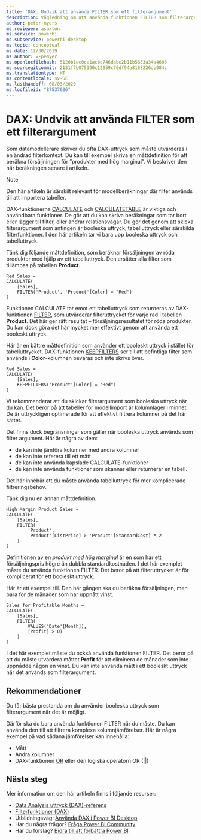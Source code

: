 ```yaml
---
title: 'DAX: Undvik att använda FILTER som ett filterargument'
description: Vägledning om att använda funktionen FILTER som filterargument.
author: peter-myers
ms.reviewer: asaxton
ms.service: powerbi
ms.subservice: powerbi-desktop
ms.topic: conceptual
ms.date: 12/30/2019
ms.author: v-pemyer
ms.openlocfilehash: 5120b1ec0ce1acbe746dabe2b11b5653a34a4603
ms.sourcegitcommit: 2131f7b075390c12659c76df94a8108226db084c
ms.translationtype: HT
ms.contentlocale: sv-SE
ms.lasthandoff: 08/03/2020
ms.locfileid: "87537606"
---
```

# <a name="dax-avoid-using-filter-as-a-filter-argument"></a>DAX: Undvik att använda FILTER som ett filterargument

Som datamodellerare skriver du ofta DAX-uttryck som måste utvärderas i en ändrad filterkontext. Du kan till exempel skriva en måttdefinition för att beräkna försäljningen för ”produkter med hög marginal”. Vi beskriver den här beräkningen senare i artikeln.

> [!NOTE]
> Den här artikeln är särskilt relevant för modellberäkningar där filter används till att importera tabeller.

DAX-funktionerna [CALCULATE](/dax/calculate-function-dax) och [CALCULATETABLE](/dax/calculatetable-function-dax) är viktiga och användbara funktioner. De gör att du kan skriva beräkningar som tar bort eller lägger till filter, eller ändrar relationsvägar. Du gör det genom att skicka filterargument som antingen är booleska uttryck, tabelluttryck eller särskilda filterfunktioner. I den här artikeln tar vi bara upp booleska uttryck och tabelluttryck.

Tänk dig följande måttdefinition, som beräknar försäljningen av röda produkter med hjälp av ett tabelluttryck. Den ersätter alla filter som tillämpas på tabellen **Product**.

```dax
Red Sales =
CALCULATE(
    [Sales],
    FILTER('Product', 'Product'[Color] = "Red")
)
```

Funktionen CALCULATE tar emot ett tabelluttryck som returneras av DAX-funktionen [FILTER](/dax/filter-function-dax), som utvärderar filteruttrycket för varje rad i tabellen **Product**. Det här ger rätt resultat – försäljningsresultatet för röda produkter. Du kan dock göra det här mycket mer effektivt genom att använda ett booleskt uttryck.

Här är en bättre måttdefinition som använder ett booleskt uttryck i stället för tabelluttrycket. DAX-funktionen [KEEPFILTERS](/dax/keepfilters-function-dax) ser till att befintliga filter som används i **Color**-kolumnen bevaras och inte skrivs över.

```dax
Red Sales =
CALCULATE(
    [Sales],
    KEEPFILTERS('Product'[Color] = "Red")
)
```

Vi rekommenderar att du skickar filterargument som booleska uttryck när du kan. Det beror på att tabeller för modellimport är kolumnlager i minnet. De är uttryckligen optimerade för att effektivt filtrera kolumner på det här sättet.

Det finns dock begränsningar som gäller när booleska uttryck används som filter argument. Här är några av dem:

- de kan inte jämföra kolumner med andra kolumner
- de kan inte referera till ett mått
- de kan inte använda kapslade CALCULATE-funktioner
- de kan inte använda funktioner som skannar eller returnerar en tabell.

Det här innebär att du måste använda tabelluttryck för mer komplicerade filtreringsbehov.

Tänk dig nu en annan måttdefinition.

```dax
High Margin Product Sales =
CALCULATE(
    [Sales],
    FILTER(
        'Product',
        'Product'[ListPrice] > 'Product'[StandardCost] * 2
    )
)
```

Definitionen av en _produkt med hög marginal_ är en som har ett försäljningspris högre än dubbla standardkostnaden. I det här exemplet måste du använda funktionen FILTER. Det beror på att filteruttrycket är för komplicerat för ett booleskt uttryck.

Här är ett exempel till. Den här gången ska du beräkna försäljningen, men bara för de månader som har uppnått vinst.

```dax
Sales for Profitable Months =
CALCULATE(
    [Sales],
    FILTER(
        VALUES('Date'[Month]),
        [Profit] > 0)
    )
)
```

I det här exemplet måste du också använda funktionen FILTER. Det beror på att du måste utvärdera måttet **Profit** för att eliminera de månader som inte uppnådde någon en vinst. Du kan inte använda mått i ett booleskt uttryck när det används som filterargument.

## <a name="recommendations"></a>Rekommendationer

Du får bästa prestanda om du använder booleska uttryck som filterargument när det är möjligt.

Därför ska du bara använda funktionen FILTER när du måste. Du kan använda den till att filtrera komplexa kolumnjämförelser. Här är några exempel på vad sådana jämförelser kan innehålla:

- Mått
- Andra kolumner
- DAX-funktionen [OR](/dax/or-function-dax) eller den logiska operatorn OR (||)

## <a name="next-steps"></a>Nästa steg

Mer information om den här artikeln finns i följande resurser:

- [Data Analysis uttryck (DAX)-referens](/dax/)
- [Filterfunktioner (DAX)](/dax/filter-function-dax)
- Utbildningsväg: [Använda DAX i Power BI Desktop](https://docs.microsoft.com/learn/paths/dax-power-bi/)
- Har du några frågor? [Fråga Power BI Community](https://community.powerbi.com/)
- Har du förslag? [Bidra till att förbättra Power BI](https://ideas.powerbi.com)
